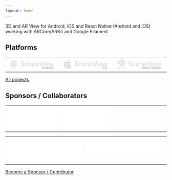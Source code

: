 ```yaml
---
layout: home
---
```

3D and AR View for Android, iOS and React Native (Android and iOS) working with ARCore/ARKit and Google Filament

## Platforms

|   |   |   |
| - | - | - |
| [![Logo SceneView Android](/assets/img/logos/android/logo_link.png)](https://github.com/SceneView/sceneform-android) | [![Logo SceneView iOS](/assets/img/logos/ios/logo_link.png)](https://github.com/SceneView/sceneform-ios) | [![Logo SceneView React Native](/assets/img/logos/react-native/logo_link.png)](https://github.com/SceneView/react-native-sceneform) |

[All projects](https://github.com/SceneView)

## Sponsors / Collaborators

|   |   |   |
| - | - | - |
| [![Logo DigitalMate](/assets/img/sponsors/digitalmate.png)](https://www.digitalmate.fr/) | [![Logo Netpipe](/assets/img/sponsors/netpipe.png)](https://www.netpipe.io/) | [![Logo DCode](/assets/img/sponsors/dcode.png)](https://www.dcode.eu/) |

|   |   |   |
| - | - | - |
| [![Logo Sber](/assets/img/sponsors/sber.png)](https://sbercode.tech/arvr-lab/) |  [![Logo Megaverse](/assets/img/sponsors/megaverse.png)](https://www.megaverse.co/) | |

[Become a Sponsor / Contributor](/contribute)